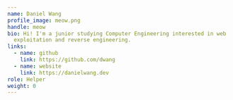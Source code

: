 ```yaml
---
name: Daniel Wang
profile_image: meow.png
handle: meow
bio: Hi! I'm a junior studying Computer Engineering interested in web
  exploitation and reverse engineering.
links:
  - name: github
    link: https://github.com/dwang
  - name: website
    link: https://danielwang.dev
role: Helper
weight: 0
---
```


